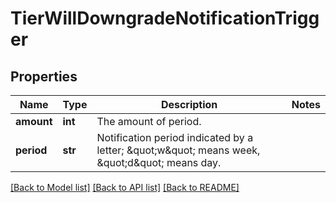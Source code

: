 # TierWillDowngradeNotificationTrigger

## Properties
Name | Type | Description | Notes
------------ | ------------- | ------------- | -------------
**amount** | **int** | The amount of period. | 
**period** | **str** | Notification period indicated by a letter; \&quot;w\&quot; means week, \&quot;d\&quot; means day. | 

[[Back to Model list]](../README.md#documentation-for-models) [[Back to API list]](../README.md#documentation-for-api-endpoints) [[Back to README]](../README.md)


